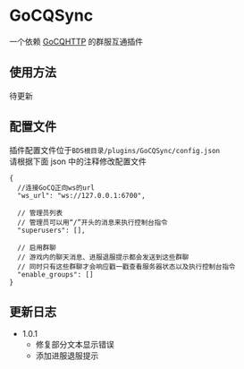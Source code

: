 # GoCQSync

一个依赖 [GoCQHTTP](https://github.com/Mrs4s/go-cqhttp) 的群服互通插件

## 使用方法

待更新

## 配置文件

插件配置文件位于`BDS根目录/plugins/GoCQSync/config.json`  
请根据下面 json 中的注释修改配置文件

```jsonc
{
  //连接GoCQ正向ws的url
  "ws_url": "ws://127.0.0.1:6700",

  // 管理员列表
  // 管理员可以用“/”开头的消息来执行控制台指令
  "superusers": [],

  // 启用群聊
  // 游戏内的聊天消息、进服退服提示都会发送到这些群聊
  // 同时只有这些群聊才会响应戳一戳查看服务器状态以及执行控制台指令
  "enable_groups": []
}
```

## 更新日志

- 1.0.1
  - 修复部分文本显示错误
  - 添加进服退服提示
